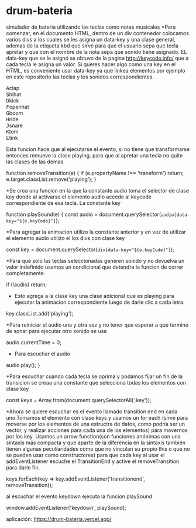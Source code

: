 # drum-bateria
 simulador de bateria utilizando las teclas como notas musicales
*Para comenzar, en el documento HTML, dentro de un div contenedor colocamos varios divs a los cuales se les asigna un data-key y una clase general, ademas de la etiqueta kbd que sirve para que el usuario sepa que tecla apretar y que con el nombre de la nota sepa que sonido tiene asignado. EL data-key que se le asignó se obtuvo de la pagina http://keycode.info/ que a cada tecla le asigna un valor. 
 Si queres hacer algo como una key en el HTML, es conveniente usar data-key ya que linkea elementos por ejemplo en este repositorio las teclas y los sonidos correspondientes.
 
 <div class="keys">
        <div data-key="65" class="key"><kbd>A</kbd><span class="sound">clap</span></div>
        <div data-key="83" class="key"><kbd>S</kbd><span class="sound">hihat</span></div>
        <div data-key="68" class="key"><kbd>D</kbd><span class="sound">kick</span></div>
        <div data-key="70" class="key"><kbd>F</kbd><span class="sound">openhat</span></div>
        <div data-key="71" class="key"><kbd>G</kbd><span class="sound">boom</span></div>
        <div data-key="72" class="key"><kbd>H</kbd><span class="sound">ride</span></div>
        <div data-key="74" class="key"><kbd>J</kbd><span class="sound">snare</span></div>
        <div data-key="75" class="key"><kbd>K</kbd><span class="sound">tom</span></div>
        <div data-key="76" class="key"><kbd>L</kbd><span class="sound">tink</span></div>
        </div>
 
 
 Esta funcion hace que al ejecutarse el evento, si no tiene que transformarse  entonces remueve la clase playing. para que al apretar una tecla no quite las clases de las demas.
 
 function removeTransition(e) {
  if (e.propertyName !== 'transform') return;
  e.target.classList.remove('playing');
}

*Se crea una funcion en la que la constante audio toma el selector de clase key donde al activarse el elemento audio accede al keycode correspondiente de esa tecla. La constante key 

function playSound(e) {
  const audio = document.querySelector(`audio[data-key="${e.keyCode}"]`);
  
  *Para agregar la animacion utilizo la constante anterior y en vez de utilizar el elemento audio utilizo el los divs con clase key
  
  const key = document.querySelector(`div[data-key="${e.keyCode}"]`);
  
  *Para que solo las teclas seleccionadas generen sonido y no devuelva un valor indefinido usamos un condicional que detendra la funcion de correr completamente.
  
  if (!audio) return;
  
 * Esto agrega a la clase key una clase adicional que es playing para ejecutar la animacion correspondiente luego de darle clic a cada letra.
  
  key.classList.add('playing');
  
  *Para reiniciar el audio una y otra vez y no tener que esperar a que termine de sonar para ejecutar otro sonido se usa 
  
  audio.currentTime = 0;
  
 * Para escuchar el audio
  
  audio.play();
}

*Para escuchar cuando cada tecla se oprima y podamos fijar un fin de la transicion se creaa una constante que selecciona todas los elementos con clase key

const keys = Array.from(document.querySelectorAll('.key'));

*Ahora se quiere escuchar es el evento llamado transition end en cada uno.Tomamos el elemento con clase keys y usamos un for each (sirve para moverse por los elementos de una estructra de datos, como podría ser un vector, y realizar acciones para cada una de los elementos) para movernos por los key. Usamos un arrow function(son funciones anónimas con una sintaxis más compacta y que aparte de la diferencia en la sintaxis también tienen algunas peculiaridades como que no vinculan su propio this o que no se pueden usar como constructores) para que cada key al usar el addEventListener escuche el TransitionEnd y active el removeTransition para darle fin.

keys.forEach(key => key.addEventListener('transitionend', removeTransition));

al escuchar el evento keydown ejecuta la funcion playSound

window.addEventListener('keydown', playSound);
 
 
 aplicación:
 https://drum-bateria.vercel.app/
